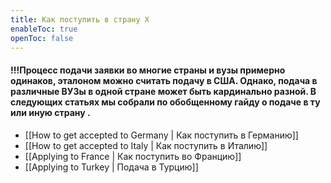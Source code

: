 ```yaml
---
title: Как поступить в страну X
enableToc: true
openToc: false
---
```


#### !!!Процесс подачи заявки во многие страны и вузы примерно одинаков, эталоном можно считать подачу в США.  Однако, подача в различные ВУЗы в одной стране может быть кардинально разной. В следующих статьях мы собрали по обобщенному гайду о подаче в ту или иную страну .


- [[How to get accepted to Germany | Как поступить в Германию]] 
- [[How to get accepted to Italy | Как поступить в Италию]]
- [[Applying to France | Как поступить во Францию]]
- [[Applying to Turkey | Подача в Турцию]]


